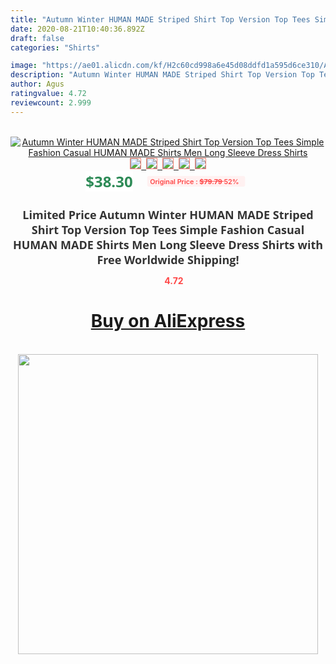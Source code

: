 ```yaml
---
title: "Autumn Winter HUMAN MADE Striped Shirt Top Version Top Tees Simple Fashion Casual HUMAN MADE Shirts Men Long Sleeve Dress Shirts"
date: 2020-08-21T10:40:36.892Z
draft: false
categories: "Shirts"

image: "https://ae01.alicdn.com/kf/H2c60cd998a6e45d08ddfd1a595d6ce310/Autumn-Winter-HUMAN-MADE-Striped-Shirt-Top-Version-Top-Tees-Simple-Fashion-Casual-HUMAN-MADE-Shirts.jpg"
description: "Autumn Winter HUMAN MADE Striped Shirt Top Version Top Tees Simple Fashion Casual HUMAN MADE Shirts Men Long Sleeve Dress Shirts"
author: Agus
ratingvalue: 4.72
reviewcount: 2.999
---
```

<br>
<div style="text-align: center;">
<a href="https://s.click.aliexpress.com/e/_A3A7Id" target="_blank" rel="nofollow noopener noreferrer"><img alt="Autumn Winter HUMAN MADE Striped Shirt Top Version Top Tees Simple Fashion Casual HUMAN MADE Shirts Men Long Sleeve Dress Shirts" class="magnifier-image" src="https://ae01.alicdn.com/kf/H2c60cd998a6e45d08ddfd1a595d6ce310/Autumn-Winter-HUMAN-MADE-Striped-Shirt-Top-Version-Top-Tees-Simple-Fashion-Casual-HUMAN-MADE-Shirts.jpg_640x640.jpg">
<br>
<img style="border:1px solid salmon" src="https://ae01.alicdn.com/kf/H2c60cd998a6e45d08ddfd1a595d6ce310/Autumn-Winter-HUMAN-MADE-Striped-Shirt-Top-Version-Top-Tees-Simple-Fashion-Casual-HUMAN-MADE-Shirts.jpg_120x120.jpg">&nbsp;&nbsp;<img style="border:1px solid salmon" src="https://ae01.alicdn.com/kf/He88b366565c140bca61c91d89941c1d5K/Autumn-Winter-HUMAN-MADE-Striped-Shirt-Top-Version-Top-Tees-Simple-Fashion-Casual-HUMAN-MADE-Shirts.jpg_120x120.jpg">&nbsp;&nbsp;<img style="border:1px solid salmon" src="https://ae01.alicdn.com/kf/Ha3cfaa1d74334c1e949b0b417f415d62R/Autumn-Winter-HUMAN-MADE-Striped-Shirt-Top-Version-Top-Tees-Simple-Fashion-Casual-HUMAN-MADE-Shirts.jpg_120x120.jpg">&nbsp;&nbsp;<img style="border:1px solid salmon" src="https://ae01.alicdn.com/kf/H1131e6f9d55b4393a6e693bcd1b1ade8P/Autumn-Winter-HUMAN-MADE-Striped-Shirt-Top-Version-Top-Tees-Simple-Fashion-Casual-HUMAN-MADE-Shirts.jpg_120x120.jpg">&nbsp;&nbsp;<img style="border:1px solid salmon" src="https://ae01.alicdn.com/kf/Hc0c4fa20f30742d8a0e6e1d555655818X/Autumn-Winter-HUMAN-MADE-Striped-Shirt-Top-Version-Top-Tees-Simple-Fashion-Casual-HUMAN-MADE-Shirts.jpg_120x120.jpg"></a></div><br0>
<div style="text-align: center;"><span style="background-color: white; border: 0px; box-sizing: border-box; color: seagreen; display: inline-block; font-family: &quot;open sans&quot; , &quot;arial&quot; , &quot;helvetica&quot; , sans-serif , &quot;heiti&quot;; font-size: 24px; font-stretch: inherit; font-weight: 700; line-height: inherit; margin: 0px 10px 0px 0px; padding: 0px; vertical-align: middle;">$38.30 </span>
<span style="background: rgb(255 , 241 , 241); border-radius: 3px; border: 0px; box-sizing: border-box; color: #ff4747; display: inline-block; font-family: inherit; font-size: 12px; font-stretch: inherit; font-style: inherit; font-variant: inherit; font-weight: 600; line-height: inherit; margin: 0px; padding: 2px 5px; transform: scale(0.9); vertical-align: middle;">Original Price : <b style="text-decoration: line-through;">$79.79 </b> 52%&nbsp;&nbsp;</span></div>
<h1 style="color: #333333; display: inline-block; font-family: &quot;open sans&quot; , &quot;arial&quot; , &quot;helvetica&quot; , sans-serif , &quot;heiti&quot;; font-size: 18px; font-stretch: inherit; font-weight: 700; text-align: center;">Limited Price Autumn Winter HUMAN MADE Striped Shirt Top Version Top Tees Simple Fashion Casual HUMAN MADE Shirts Men Long Sleeve Dress Shirts with Free Worldwide Shipping!</h1>
<div style="color: #ff4747; text-align: center;">
<img src="https://4.bp.blogspot.com/-M0ZcTcb-5uY/XleCXlxnR4I/AAAAAAAAAEc/OrjgMkXV1oMQFaCRZj5HQwOCBcu3w1FegCPcBGAYYCw/s1600/star.png" style="height: 15px;">&nbsp;<b>4.72</b></div>
<div class="button_cont" align="center"><a class="buynow_a" href="https://s.click.aliexpress.com/e/_A3A7Id" target="_blank" rel="nofollow noopener noreferrer"><H1>Buy on AliExpress</H1></a></div><br>
<div class="separator" style="clear: both; text-align: center;">
<img src="https://lh3.googleusercontent.com/-pTy5HemUv9M/XlePHvY0dAI/AAAAAAAAAE4/0nX5iRUoIWY8eMW9Dpxeirr157OZliDIgCLcBGAsYHQ/s1600/badge.gif" width="480">
</div>

